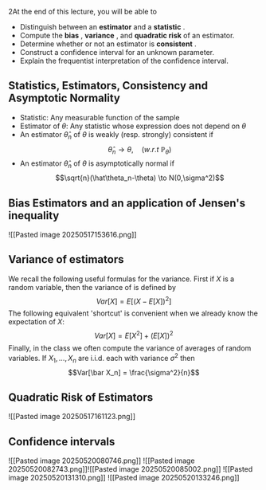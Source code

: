 2At the end of this lecture, you will be able to
- Distinguish between an **estimator** and a **statistic** .
- Compute the **bias** , **variance** , and **quadratic risk** of an estimator.
- Determine whether or not an estimator is **consistent** .
- Construct a confidence interval for an unknown parameter.
- Explain the frequentist interpretation of the confidence interval.

## Statistics, Estimators, Consistency and Asymptotic Normality
- Statistic: Any measurable function of the sample
- Estimator of $\theta$: Any statistic whose expression does not depend on $\theta$
- An estimator $\hat\theta_n$ of $\theta$ is weakly (resp. strongly) consistent if $$\hat\theta_n \to \theta,\quad (w.r.t\ \mathbb{P}_\theta)$$
- An estimator $\hat\theta_n$ of $\theta$ is asymptotically normal if$$\sqrt{n}(\hat\theta_n-\theta) \to N(0,\sigma^2)$$
## Bias Estimators and an application of Jensen's inequality
![[Pasted image 20250517153616.png]]

## Variance of estimators

We recall the following useful formulas for the variance. First if $X$ is a random variable, then the variance of is defined by$$Var[X] = E[(X-E[X])^2]$$
The following equivalent 'shortcut' is convenient when we already know the expectation of $X$:$$Var[X] = E[X^2]+(E[X])^2$$
 Finally, in the class we often compute the variance of averages of random variables. If $X_1,\dots,X_n$ are i.i.d. each with variance $\sigma^2$ then $$Var[\bar X_n] = \frac{\sigma^2}{n}$$
 ## Quadratic Risk of Estimators
![[Pasted image 20250517161123.png]]

 ## Confidence intervals
 ![[Pasted image 20250520080746.png]]
 ![[Pasted image 20250520082743.png]]![[Pasted image 20250520085002.png]]
 ![[Pasted image 20250520131310.png]]
![[Pasted image 20250520133246.png]]